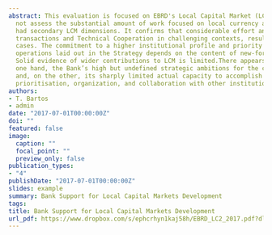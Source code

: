 ```yaml
---
abstract: This evaluation is focused on EBRD's Local Capital Market (LCM) development work under the Strategy. It does 
  not assess the substantial amount of work focused on local currency activities, though in many cases this may have 
  had secondary LCM dimensions. It confirms that considerable effort and skill has gone into delivering specific 
  transactions and Technical Cooperation in challenging contexts, resulting in discrete  accomplishments in numerous 
  cases. The commitment to a higher institutional profile and priority at the level of sector and country strategy and 
  operations laid out in the Strategy depends on the content of new-format country strategies and is not yet observable.
  Solid evidence of wider contributions to LCM is limited.There appears to be a significant disconnect between, on the 
  one hand, the Bank’s high but undefined strategic ambitions for the complex task of transforming local capital markets
  and, on the other, its sharply limited actual capacity to accomplish this given choices it has made about resourcing, 
  prioritisation, organization, and collaboration with other institutions.
authors:
- T. Bartos
- admin
date: "2017-07-01T00:00:00Z"
doi: ""
featured: false
image:
  caption: ""
  focal_point: ""
  preview_only: false
publication_types:
- "4"
publishDate: "2017-07-01T00:00:00Z"
slides: example
summary: Bank Support for Local Capital Markets Development
tags:
title: Bank Support for Local Capital Markets Development
url_pdf: https://www.dropbox.com/s/ephcrhyn1kaj58h/EBRD_LC2_2017.pdf?dl=0
---
```




